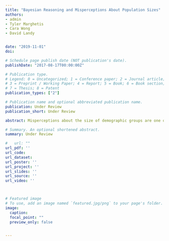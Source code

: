 ```yaml
---
title: "Bayesian Reasoning and Misperceptions About Population Sizes"
authors:
- admin
- Tyler Marghetis
- Cara Wong
- David Landy


date: "2019-11-01"
doi: 

# Schedule page publish date (NOT publication's date).
publishDate: "2017-08-17T00:00:00Z"

# Publication type.
# Legend: 0 = Uncategorized; 1 = Conference paper; 2 = Journal article;
# 3 = Preprint / Working Paper; 4 = Report; 5 = Book; 6 = Book section;
# 7 = Thesis; 8 = Patent
publication_types: ["2"]

# Publication name and optional abbreviated publication name.
publication: Under Review
publication_short: Under Review

abstract: Misperceptions about the size of demographic groups are one of the most prevalent instances of political misinformation, yet little is understood about their origins. Extant explanations emphasize the role of perceived threat and contact in overestimating the size of minority groups, yet these accounts are limited by inconsistent empirical support. In this paper we argue that demographic misperceptions are one instance of a larger pattern of Bayesian proportion rescaling, whereby individuals systematically bias their estimates of proportions toward a prior belief, regardless of what the proportions represent. We find strong support for our theory across over 35,000 estimates and 42 estimated groups from existing studies and original data. We then evaluate our theory alongside current explanations using a rich dataset containing both national and local estimates of multiple racial groups and measures of perceived threat and contact. Our findings have implications for how researchers should interpret perceptions of politically-relevant quantities.

# Summary. An optional shortened abstract.
summary: Under Review

#   url: ""
url_pdf: ''
url_code: 
url_dataset: 
url_poster: ''
url_project: ''
url_slides: ''
url_source: ''
url_video: ''



# Featured image
# To use, add an image named `featured.jpg/png` to your page's folder. 
image:
  caption: 
  focal_point: ""
  preview_only: false


---
```




